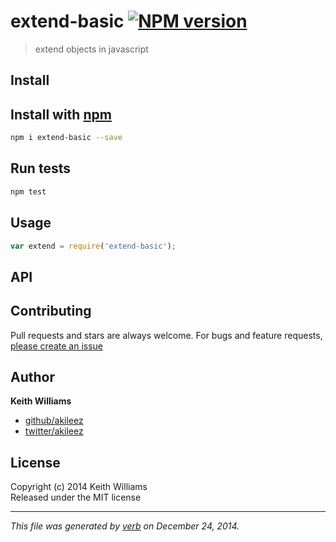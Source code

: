 # extend-basic [![NPM version](https://badge.fury.io/js/extend-basic.svg)](http://badge.fury.io/js/extend-basic)

> extend objects in javascript

## Install
## Install with [npm](npmjs.org)

```bash
npm i extend-basic --save
```

## Run tests

```bash
npm test
```

## Usage

```js
var extend = require('extend-basic');
```

## API


## Contributing
Pull requests and stars are always welcome. For bugs and feature requests, [please create an issue](https://github.com/akileez/extend-basic/issues)

## Author

**Keith Williams**
 
+ [github/akileez](https://github.com/akileez)
+ [twitter/akileez](http://twitter.com/akileez) 

## License
Copyright (c) 2014 Keith Williams  
Released under the MIT license

***

_This file was generated by [verb](https://github.com/assemble/verb) on December 24, 2014._